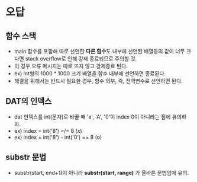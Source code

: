 # 오답

## 함수 스택
- main 함수를 포함해 따로 선언한 **다른 함수**도 내부에 선언된 배열등의 값이 너무 크다면 stack overflow로 인해 강제 종료되므로 주의할 것.
- 이 경우 오류 메시지는 따로 뜨지 않고 강제종료 된다.
- ex) int형의 1000 * 1000 크기 배열을 함수 내부에 선언하면 종료된다.
- 해결을 위해서는 반드시 필요한 경우, 함수 외부, 즉, 전역변수로 선언하면 된다.

## DAT의 인덱스
- dat 인덱스를 int(문자)로 바꿀 때 'a', 'A', '0'이 index 0이 아니라는 점에 유의하자.
- ex) index = int('8') =/= 8 (x)
- ex) index = int('8') - int('0') == 8 (o)
  
## substr 문법
- substr(start, end+1)이 아니라 **substr(start, range)** 가 올바른 문법임에 유의.
